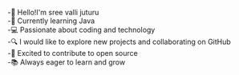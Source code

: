 -👋 Hello!I'm sree valli juturu                                                                                                       
-🌱 Currently learning Java                                                                                                                                    
-💻 Passionate about coding and technology     
-🔍 I would like to explore new projects and collaborating on GitHub    
-🚀 Excited to contribute to open source         
-📚 Always eager to learn and grow

<!---
sreevallijuturu/sreevallijuturu is a ✨ special ✨ repository because its `README.md` (this file) appears on your GitHub profile.
You can click the Preview link to take a look at your changes.
--->
